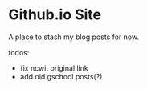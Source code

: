 # Github.io Site

A place to stash my blog posts for now.

todos:
- fix ncwit original link
- add old gschool posts(?)